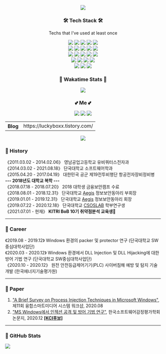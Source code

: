 <div align="center">
  <img src="https://capsule-render.vercel.app/api?type=soft&color=auto&height=150&section=header&text=bright overflow&fontSize=70&animation=twinkling"/></a>

  ### 🛠 Tech Stack 🛠<br>

  Techs that I've used at least once<br>

  <a><img src="https://img.shields.io/badge/C-A8B9CC?style=flat-square&logo=C&logoColor=white"/></a> 
  <a><img src="https://img.shields.io/badge/C++-00599C?style=flat-square&logo=C%2B%2B&logoColor=white"/></a> 
  <a><img src="https://img.shields.io/badge/Python-3776AB?style=flat-square&logo=Python&logoColor=white"/></a>
  <a><img src="https://img.shields.io/badge/Java-007396?style=flat-square&logo=Java&logoColor=white"/></a> 
  <a href="https://dart.dev/" target="_blank"><img src="https://img.shields.io/badge/Dart-0175C2?style=flat-square&logo=Dart&logoColor=white"/></a><br> 
  <a><img src="https://img.shields.io/badge/HTML-E34F26?style=flat-square&logo=HTML5&logoColor=white"/></a> 
  <a><img src="https://img.shields.io/badge/CSS-1572B6?style=flat-square&logo=CSS3&logoColor=white"/></a> 
  <a><img src="https://img.shields.io/badge/JavaScript-F7DF1E?style=flat-square&logo=JavaScript&logoColor=white"/></a> 
  <a href="https://www.typescriptlang.org/" target="_blank"><img src="https://img.shields.io/badge/TypeScript-3178C6?style=flat-square&logo=TypeScript&logoColor=white"/></a>
  <a href="https://ko.reactjs.org/" target="_blank"><img src="https://img.shields.io/badge/ReactJS-61DAFB?style=flat-square&logo=React&logoColor=white"/></a><br>
  <a href="https://reactnative.dev/" target="_blank"><img src="https://img.shields.io/badge/ReactNative-61DAFB?style=flat-square&logo=React&logoColor=white"/></a>
  <a href="https://flutter-ko.dev/" target="_blank"><img src="https://img.shields.io/badge/Flutter-02569B?style=flat-square&logo=Flutter&logoColor=white"/></a>
  <a href="https://nodejs.org/ko/" target="_blank"><img src="https://img.shields.io/badge/Node.js-339933?style=flat-square&logo=Node.js&logoColor=white"/></a>
  <a href="https://nestjs.com/" target="_blank"><img src="https://img.shields.io/badge/NestJS-E0234E?style=flat-square&logo=NestJS&logoColor=white"/></a>
  <a href="https://www.djangoproject.com/" target="_blank"><img src="https://img.shields.io/badge/Django-092E20?style=flat-square&logo=Django&logoColor=white"/></a><br>
  <a href="https://graphql.org/" target="_blank"><img src="https://img.shields.io/badge/GraphQL-E434AA?style=flat-square&logo=GraphQL&logoColor=white"/></a>
  <a href="https://www.postgresql.org/" target="_blank"><img src="https://img.shields.io/badge/PostgreSQL-4169E1?style=flat-square&logo=PostgreSQL&logoColor=white"/></a>
  <a href="https://www.mysql.com/" target="_blank"><img src="https://img.shields.io/badge/MySQL-4479A1?style=flat-square&logo=MySQL&logoColor=white"/></a>
  <a href="https://console.firebase.google.com/" target="_blank"><img src="https://img.shields.io/badge/Firebase-FFCA28?style=flat-square&logo=Firebase&logoColor=white"/></a><br> 
  <a href="https://console.cloud.google.com/" target="_blank"><img src="https://img.shields.io/badge/GoogleCloud-4285F4?style=flat-square&logo=GoogleCloud&logoColor=white"/></a>
  <a href="https://www.docker.com/" target="_blank"><img src="https://img.shields.io/badge/Docker-2496ED?style=flat-square&logo=Docker&logoColor=white"/></a> 
  <a href="https://aws.amazon.com/ko/" target="_blank"><img src="https://img.shields.io/badge/Amazon AWS-232F3E?style=flat-square&logo=AmazonAWS&logoColor=white"/></a> 

  ### 🎯 Wakatime Stats 🎯
  <a href="https://github.com/anuraghazra/github-readme-stats" target="_blank">
    <img align="center" src="https://github-readme-stats.vercel.app/api/top-langs/?username=luckyboxx&hide_border=boolean&layout=compact&theme=dark&langs_count=10&hide=jupyter%20notebook, Smali, Makefile"/>
  </a>
  
  ### 💕 Me 💕<br>
  <a href="https://www.instagram.com/jjjo___/" target="_blank"><img src="https://img.shields.io/badge/Instagram-E4405F?style=flat-square&logo=Instagram&logoColor=white"/></a> 
  <a href="https://www.facebook.com/iampooh33/" target="_blank"><img src="https://img.shields.io/badge/Facebook-1877F2?style=flat-square&logo=Facebook&logoColor=white"/></a>
  <a href="mailto:jo9214@gmail.com" target="_blank"><img src="https://img.shields.io/badge/Gmail-EA4335?style=flat-square&logo=Gmail&logoColor=white"/></a>
  <br>
<table>
  <tbody>
     <tr>
      <th>Blog</th>
      <td>https://luckyboxx.tistory.com/</td>
    </tr>
  </tbody>
</table>

  <a href="https://hits.seeyoufarm.com"><img src="https://hits.seeyoufarm.com/api/count/incr/badge.svg?url=https%3A%2F%2Fgithub.com%2FChangyeonJo&icon=github.svg&icon_color=%23E1DEDE&title=hits&edge_flat=false"/></a><br>
</div>

### 📅 History<br>
《2011.03.02 - 2014.02.06》 영남공업고등학교 유비쿼터스전자과<br>
《2014.03.02 - 2021.08.18》 단국대학교 소프트웨어학과<br> <!--《2014.03 - 2014.07》 [알바] 위너스PC방<br>-->
《2015.04.20 - 2017.04.19》 대한민국 공군 제19전투비행단 항공전자장비정비병<br> <!--《2017.07 - 2018.01, 2018.07 - 2018.11》 [알바] 이화어학원 학생조교<br>《2017.07 - 2018.05》 [알바] 파리바게트 주말마감<br>-->
**--- 2018년도 대학교 복학 ---**<br>
《2018.07.18 - 2018.07.20》 2018 대학생 금융보안캠프 수료<br>
《2018.08.01 - 2018.12.31》 단국대학교 [Aegis](http://dk-aegis.org/) 정보보안동아리 부회장<br>
《2019.01.01 - 2019.12.31》 단국대학교 [Aegis](http://dk-aegis.org/) 정보보안동아리 회장<br>
《2019.07.22 - 2020.12.18》 단국대학교 [CSOSLAB](http://securesw.dankook.ac.kr/index.html) 학부연구생<br>
《2021.07.01 - 현재》 **KITRI BoB 10기 취약점분석 교육생**🎈
- - -
### 🌱 Career<br>
《2019.08 - 2019.12》 Windows 환경의 packer 및 protector 연구 (단국대학교 SW중심대학사업단)<br>
《2020.03 - 2020.12》 Windows 환경에서 DLL Injection 및 DLL Hijacking에 대한 방어 기법 연구 (단국대학교 SW중심대학사업단)<br>
《2020.10 - 2020.12》 원전 안전등급제어기기(PLC) 사이버침해 예방 및 탐지 기술 개발 (한국에너지기술평가원)
- - -
### 📑 Paper<br>
1. ["A Brief Survey on Process Injection Techniques in Microsoft Windows"](https://db69c54b-9b84-4d19-bcc3-1b44f4f5b0f9.filesusr.com/ugd/c29c53_b84b58163e66467bb71e37309d617288.pdf), 제11회 융합스마트미디어 시스템 워크샵, 2020.08
2. ["MS Windows에서 인젝션 공격 및 방어 기법 연구"](http://www.i3.or.kr/html/paper/2020-2/(2)2020-2.pdf), 한국소프트웨어감정평가학회 논문지, 2020.12 [**[KCI후보]**](https://www.kci.go.kr/kciportal/ci/sereArticleSearch/ciSereArtiView.kci?sereArticleSearchBean.artiId=ART002660799)<br>
- - -
### 📌 GitHub Stats<br>
<a href="https://github.com/anuraghazra/github-readme-stats" target="_blank">
  <img align="center" src="https://github-readme-stats.vercel.app/api?username=luckyboxx&hide_border=boolean&count_private=true&show_icons=true&theme=dark"/>
</a><br>
<!--
**luckyboxx/luckyboxx** is a ✨ _special_ ✨ repository because its `README.md` (this file) appears on your GitHub profile.

Here are some ideas to get you started:

- 🔭 I’m currently working on ...
- 🌱 I’m currently learning ...
- 👯 I’m looking to collaborate on ...
- 🤔 I’m looking for help with ...
- 💬 Ask me about ...
- 📫 How to reach me: ...
- 😄 Pronouns: ...
- ⚡ Fun fact: ...
-->
